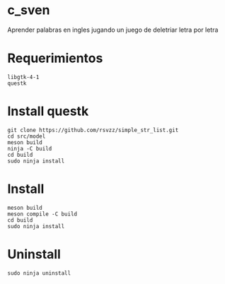 # c_sven
Aprender palabras en ingles jugando un juego de deletriar letra por letra

# Requerimientos
    libgtk-4-1
    questk
    
# Install questk
    git clone https://github.com/rsvzz/simple_str_list.git
    cd src/model
    meson build
    ninja -C build
    cd build
    sudo ninja install

# Install
    meson build
    meson compile -C build
    cd build
    sudo ninja install
    
# Uninstall
    sudo ninja uninstall
